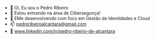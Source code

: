 - 👋 Oi, Eu sou o Pedro Ribeiro
- 👀 Estou entrando na área de Cibersegunça!
- 🌱 EMe desenvolvendo com foco em Gestão de Identidades e Cloud
- 📫 pedroribeiroalcantara@gmail.com
- 🔗 www.linkedin.com/in/pedro-ribeiro-de-alcantara
<!---
PedroRibeiroAlcantara/PedroRibeiroAlcantara is a ✨ special ✨ repository because its `README.md` (this file) appears on your GitHub profile.
You can click the Preview link to take a look at your changes.
--->
